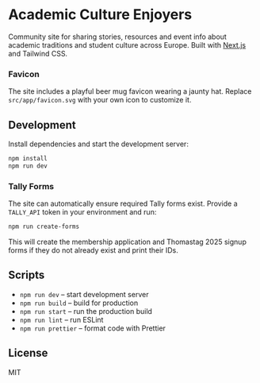# Academic Culture Enjoyers

Community site for sharing stories, resources and event info about academic traditions and student culture across Europe. Built with [Next.js](https://nextjs.org) and Tailwind CSS.

### Favicon

The site includes a playful beer mug favicon wearing a jaunty hat. Replace `src/app/favicon.svg` with your own icon to customize it.

## Development

Install dependencies and start the development server:

```bash
npm install
npm run dev
```

### Tally Forms

The site can automatically ensure required Tally forms exist. Provide a
`TALLY_API` token in your environment and run:

```bash
npm run create-forms
```

This will create the membership application and Thomastag 2025 signup forms
if they do not already exist and print their IDs.

## Scripts

- `npm run dev` – start development server
- `npm run build` – build for production
- `npm run start` – run the production build
- `npm run lint` – run ESLint
- `npm run prettier` – format code with Prettier

## License

MIT
